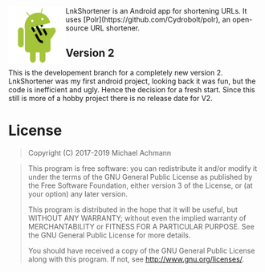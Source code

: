 <img src="/icons/LnkShortenerRobo512.png" style="float:left; height:114px" height="114">
LnkShortener is an Android app for shortening URLs. It uses [Polr](https://github.com/Cydrobolt/polr), an open-source URL shortener.

## Version 2
This is the developement branch for a completely new version 2. LnkShortener was my first android project, looking back it was fun, but the code is inefficient and ugly. Hence the decision for a fresh start. Since this still is more of a hobby project there is no release date for V2.

# License
> Copyright (C) 2017-2019 Michael Achmann

>This program is free software: you can redistribute it and/or modify
>it under the terms of the GNU General Public License as published by
>the Free Software Foundation, either version 3 of the License, or
>(at your option) any later version.
>
>This program is distributed in the hope that it will be useful,
>but WITHOUT ANY WARRANTY; without even the implied warranty of
>MERCHANTABILITY or FITNESS FOR A PARTICULAR PURPOSE.  See the
>GNU General Public License for more details.
>
>You should have received a copy of the GNU General Public License
>along with this program.  If not, see <http://www.gnu.org/licenses/>.